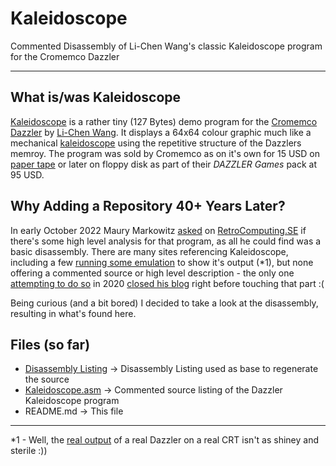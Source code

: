 # Kaleidoscope
Commented Disassembly of  Li-Chen Wang's classic Kaleidoscope program for the Cromemco Dazzler

---

## What is/was Kaleidoscope

[Kaleidoscope](https://en.wikipedia.org/wiki/Li-Chen_Wang#Cromemco) is a rather tiny (127 Bytes) demo program for the [Cromemco Dazzler](https://en.wikipedia.org/wiki/Cromemco_Dazzler) by [Li-Chen Wang](https://en.wikipedia.org/wiki/Li-Chen_Wang). It displays a 64x64 colour graphic much like a mechanical [kaleidoscope](https://en.wikipedia.org/wiki/Kaleidoscope) using the repetitive structure of the Dazzlers memroy. The program was sold by Cromemco as on it's own for 15 USD on [paper tape](https://americanhistory.si.edu/collections/search/object/nmah_1423437) or later on floppy disk as part of their _DAZZLER Games_ pack at 95 USD.

## Why Adding a Repository 40+ Years Later?

In early October 2022 Maury Markowitz [asked](https://retrocomputing.stackexchange.com/questions/25304) on [RetroComputing.SE](https://retrocomputing.stackexchange.com/) if there's some high level analysis for that program, as all he could find was a basic disassembly. There are many sites referencing Kaleidoscope, including a few [running some emulation](https://observablehq.com/@fil/kaleidoscope-1976) to show it's output (*1), but none offering a commented source or high level description - the only one [attempting to do so](https://www.quaxio.com/kaleidoscope_part1/) in 2020 [closed his blog](https://www.quaxio.com/last_post/) right before touching that part :(

Being curious (and a bit bored) I decided to take a look at the disassembly, resulting in what's found here.

## Files (so far)

- [Disassembly Listing](Disassembly%20Listing) -> Disassembly Listing used as base to regenerate the source
- [Kaleidoscope.asm](Kaleidoscope.asm) -> Commented source listing of the Dazzler Kaleidoscope program
- README.md -> This file


---

*1 - Well, the [real output](https://www.youtube.com/watch?v=2tDbn1N8EWI) of a real Dazzler on a real CRT isn't as shiney and sterile :))

